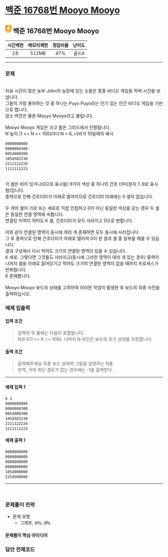 
# [백준 16768번 Mooyo Mooyo](https://www.acmicpc.net/problem/16768)

## <img src="https://raw.githubusercontent.com/gudals-kim/Studyroom/0c61bf1ad9b6434ff624dbab4012654df8c92b01/codingtest/img/rank/gold_4.svg" width="20">  백준 16768번 Mooyo Mooyo  


| 시간제한 | 메모리제한 | 정답비율 | 난이도 | 
|:----:|:-----:|:----:|:---:|
|  2초  | 512MB | 47%  | 골드4 |

---

### 문제
  

<br> 자유 시간이 많은 농부 John의 농장에 있는 소들은 종종 비디오 게임을 하며 시간을 보냅니다.
<br> 그들이 가장 좋아하는 것 중 하나는 Puyo Puyo라는 인기 있는 인간 비디오 게임을 기반으로 합니다. 
<br> 암소 버전은 물론 Mooyo Mooyo라고 불립니다.
<br> 
<br> Mooyo Mooyo 게임은 크고 좁은 그리드에서 진행됩니다.
<br> N 높이 (1 <= N <= 100)이다 N = 6, 너비가 10일때의 예시

```
0000000000
0000000300
0054000300
1054502230
2211122220
1111111223
```

<br> 각 셀은 비어 있거나(0으로 표시됨) 9가지 색상 중 하나의 건초 더미(문자 1..9로 표시됨)입니다.
<br> 중력으로 인해 건초더미가 아래로 떨어지므로 건초더미 아래에는 0 셀이 없습니다.
<br> 
<br> 두 개의 셀이 가로 또는 세로로 직접 인접하고 0이 아닌 동일한 색상을 갖는 경우 두 셀은 동일한 연결 영역에 속합니다.
<br> 연결된 지역이 적어도 K 셀, 건초더미가 모두 사라지고 0으로 변합니다.
<br>
<br> 이와 같이 연결된 영역이 동시에 여러 개 존재하면 모두 동시에 사라집니다.
<br> 그 후 중력으로 인해 건초더미가 아래로 떨어져 0이 된 결과 셀 중 일부를 채울 수 있습니다.
<br> 결과 구성에서 다시 적어도 크기의 연결된 영역이 있을 수 있습니다.
<br> K 세포. 그렇다면 그것들도 사라지고(동시에 그러한 영역이 여러 개 있는 경우) 중력이 나머지 셀을 아래로 끌어당기고 적어도 크기의 연결된 영역이 없을 때까지 프로세스가 반복됩니다.
<br> K 존재합니다.
<br> 
<br> Mooyo Mooyo 보드의 상태를 고려하여 이러한 작업이 발생한 후 보드의 최종 사진을 출력하십시오.


### 예제 입출력

#### 입력 조건
> 입력의 첫 줄에는 다음이 포함됩니다. <br> 
> N과 K(1 <= K <= 10N). 나머지 N 라인은 보드의 초기 상태를 지정합니다. 

#### 출력 조건
> 출력해주세요 최종 보드 상태의 그림을 설명하는 N줄. <br>
> 만약, 거의 최단 경로가 없는 경우에는 -1을 출력한다. <br>
---
#### 예제 입력 1
```
6 3
0000000000
0000000300
0054000300
1054502230
2211122220
1111111223
```
#### 예제 출력 1
```
0000000000
0000000000
0000000000
0000000000
1054000000
2254500000
```

---



<br>

### 문제풀이 전략
- 문제 유형
  - 그래프, bfs, dfs


#### 문제풀이 핵심 아이디어




### 답안 전체코드

```py

```